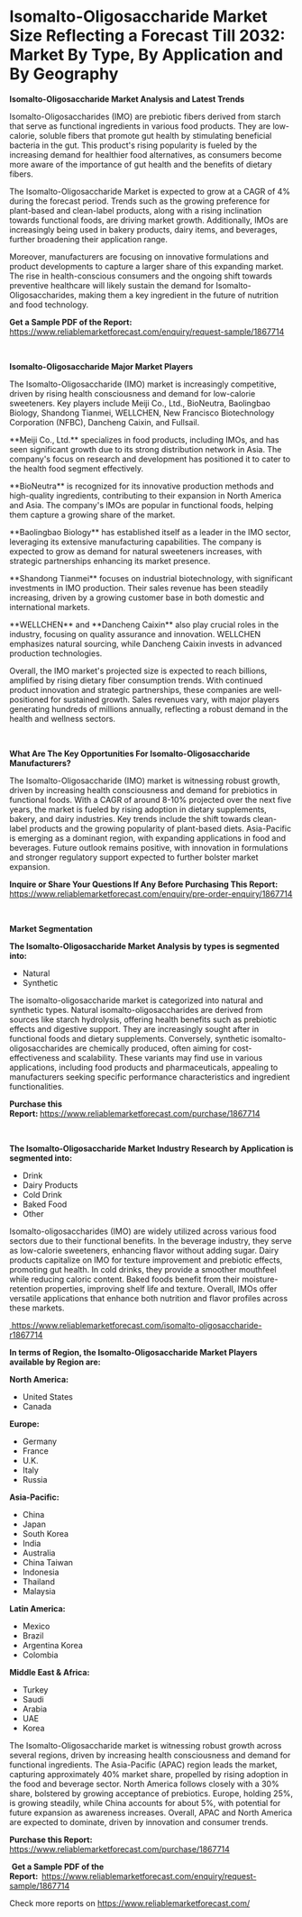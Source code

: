 <p><h1>Isomalto-Oligosaccharide Market Size Reflecting a Forecast Till 2032: Market By Type, By Application and By Geography</h1></p><p><strong>Isomalto-Oligosaccharide Market Analysis and Latest Trends</strong></p>
<p><p>Isomalto-Oligosaccharides (IMO) are prebiotic fibers derived from starch that serve as functional ingredients in various food products. They are low-calorie, soluble fibers that promote gut health by stimulating beneficial bacteria in the gut. This product's rising popularity is fueled by the increasing demand for healthier food alternatives, as consumers become more aware of the importance of gut health and the benefits of dietary fibers.</p><p>The Isomalto-Oligosaccharide Market is expected to grow at a CAGR of 4% during the forecast period. Trends such as the growing preference for plant-based and clean-label products, along with a rising inclination towards functional foods, are driving market growth. Additionally, IMOs are increasingly being used in bakery products, dairy items, and beverages, further broadening their application range.</p><p>Moreover, manufacturers are focusing on innovative formulations and product developments to capture a larger share of this expanding market. The rise in health-conscious consumers and the ongoing shift towards preventive healthcare will likely sustain the demand for Isomalto-Oligosaccharides, making them a key ingredient in the future of nutrition and food technology.</p></p>
<p><strong>Get a Sample PDF of the Report:&nbsp;</strong> <a href="https://www.reliablemarketforecast.com/enquiry/request-sample/1867714?utm_campaign=3097&utm_medium=2&utm_source=Github&utm_content=ia&utm_term=03042025&utm_id=isomalto-oligosaccharide">https://www.reliablemarketforecast.com/enquiry/request-sample/1867714</a></p>
<p>&nbsp;</p>
<p><strong>Isomalto-Oligosaccharide Major Market Players</strong></p>
<p><p>The Isomalto-Oligosaccharide (IMO) market is increasingly competitive, driven by rising health consciousness and demand for low-calorie sweeteners. Key players include Meiji Co., Ltd., BioNeutra, Baolingbao Biology, Shandong Tianmei, WELLCHEN, New Francisco Biotechnology Corporation (NFBC), Dancheng Caixin, and Fullsail.</p><p>**Meiji Co., Ltd.** specializes in food products, including IMOs, and has seen significant growth due to its strong distribution network in Asia. The company's focus on research and development has positioned it to cater to the health food segment effectively. </p><p>**BioNeutra** is recognized for its innovative production methods and high-quality ingredients, contributing to their expansion in North America and Asia. The company's IMOs are popular in functional foods, helping them capture a growing share of the market.</p><p>**Baolingbao Biology** has established itself as a leader in the IMO sector, leveraging its extensive manufacturing capabilities. The company is expected to grow as demand for natural sweeteners increases, with strategic partnerships enhancing its market presence.</p><p>**Shandong Tianmei** focuses on industrial biotechnology, with significant investments in IMO production. Their sales revenue has been steadily increasing, driven by a growing customer base in both domestic and international markets.</p><p>**WELLCHEN** and **Dancheng Caixin** also play crucial roles in the industry, focusing on quality assurance and innovation. WELLCHEN emphasizes natural sourcing, while Dancheng Caixin invests in advanced production technologies. </p><p>Overall, the IMO market's projected size is expected to reach billions, amplified by rising dietary fiber consumption trends. With continued product innovation and strategic partnerships, these companies are well-positioned for sustained growth. Sales revenues vary, with major players generating hundreds of millions annually, reflecting a robust demand in the health and wellness sectors.</p></p>
<p>&nbsp;</p>
<p><strong>What Are The Key Opportunities For Isomalto-Oligosaccharide Manufacturers?</strong></p>
<p><p>The Isomalto-Oligosaccharide (IMO) market is witnessing robust growth, driven by increasing health consciousness and demand for prebiotics in functional foods. With a CAGR of around 8-10% projected over the next five years, the market is fueled by rising adoption in dietary supplements, bakery, and dairy industries. Key trends include the shift towards clean-label products and the growing popularity of plant-based diets. Asia-Pacific is emerging as a dominant region, with expanding applications in food and beverages. Future outlook remains positive, with innovation in formulations and stronger regulatory support expected to further bolster market expansion.</p></p>
<p><strong>Inquire or Share Your Questions If Any Before Purchasing This Report:</strong> <a href="https://www.reliablemarketforecast.com/enquiry/pre-order-enquiry/1867714?utm_campaign=3097&utm_medium=2&utm_source=Github&utm_content=ia&utm_term=03042025&utm_id=isomalto-oligosaccharide">https://www.reliablemarketforecast.com/enquiry/pre-order-enquiry/1867714</a></p>
<p>&nbsp;</p>
<p><strong>Market Segmentation</strong></p>
<p><strong>The Isomalto-Oligosaccharide Market Analysis by types is segmented into:</strong></p>
<p><ul><li>Natural</li><li>Synthetic</li></ul></p>
<p><p>The isomalto-oligosaccharide market is categorized into natural and synthetic types. Natural isomalto-oligosaccharides are derived from sources like starch hydrolysis, offering health benefits such as prebiotic effects and digestive support. They are increasingly sought after in functional foods and dietary supplements. Conversely, synthetic isomalto-oligosaccharides are chemically produced, often aiming for cost-effectiveness and scalability. These variants may find use in various applications, including food products and pharmaceuticals, appealing to manufacturers seeking specific performance characteristics and ingredient functionalities.</p></p>
<p><strong>Purchase this Report:&nbsp;</strong><a href="https://www.reliablemarketforecast.com/purchase/1867714?utm_campaign=3097&utm_medium=2&utm_source=Github&utm_content=ia&utm_term=03042025&utm_id=isomalto-oligosaccharide">https://www.reliablemarketforecast.com/purchase/1867714</a></p>
<p>&nbsp;</p>
<p><strong>The Isomalto-Oligosaccharide Market Industry Research by Application is segmented into:</strong></p>
<p><ul><li>Drink</li><li>Dairy Products</li><li>Cold Drink</li><li>Baked Food</li><li>Other</li></ul></p>
<p><p>Isomalto-oligosaccharides (IMO) are widely utilized across various food sectors due to their functional benefits. In the beverage industry, they serve as low-calorie sweeteners, enhancing flavor without adding sugar. Dairy products capitalize on IMO for texture improvement and prebiotic effects, promoting gut health. In cold drinks, they provide a smoother mouthfeel while reducing caloric content. Baked foods benefit from their moisture-retention properties, improving shelf life and texture. Overall, IMOs offer versatile applications that enhance both nutrition and flavor profiles across these markets.</p></p>
<p><a href="https://www.reliablemarketforecast.com/isomalto-oligosaccharide-r1867714?utm_campaign=3097&utm_medium=2&utm_source=Github&utm_content=ia&utm_term=03042025&utm_id=isomalto-oligosaccharide">&nbsp;https://www.reliablemarketforecast.com/isomalto-oligosaccharide-r1867714</a></p>
<p><strong>In terms of Region, the Isomalto-Oligosaccharide Market Players available by Region are:</strong></p>
<p>
    <p> <strong> North America: </strong>
        <ul>
            <li>United States</li>
            <li>Canada</li>
        </ul>
        </p> 
    <p> <strong> Europe: </strong>
        <ul>
            <li>Germany</li>
            <li>France</li>
            <li>U.K.</li>
            <li>Italy</li>
            <li>Russia</li>
        </ul>
        </p> 
    <p> <strong> Asia-Pacific: </strong>
        <ul>
            <li>China</li>
            <li>Japan</li>
            <li>South Korea</li>
            <li>India</li>
            <li>Australia</li>
            <li>China Taiwan</li>
            <li>Indonesia</li>
            <li>Thailand</li>
            <li>Malaysia</li>
        </ul>
        </p> 
    <p> <strong> Latin America: </strong>
        <ul>
            <li>Mexico</li>
            <li>Brazil</li>
            <li>Argentina Korea</li>
            <li>Colombia</li>
        </ul>
        </p> 
    <p> <strong> Middle East & Africa: </strong>
        <ul>
            <li>Turkey</li>
            <li>Saudi</li>
            <li>Arabia</li>
            <li>UAE</li>
            <li>Korea</li>
        </ul>
    </p>
    </p>
<p><p>The Isomalto-Oligosaccharide market is witnessing robust growth across several regions, driven by increasing health consciousness and demand for functional ingredients. The Asia-Pacific (APAC) region leads the market, capturing approximately 40% market share, propelled by rising adoption in the food and beverage sector. North America follows closely with a 30% share, bolstered by growing acceptance of prebiotics. Europe, holding 25%, is growing steadily, while China accounts for about 5%, with potential for future expansion as awareness increases. Overall, APAC and North America are expected to dominate, driven by innovation and consumer trends.</p></p>
<p><strong>Purchase this Report: </strong><a href="https://www.reliablemarketforecast.com/purchase/1867714?utm_campaign=3097&utm_medium=2&utm_source=Github&utm_content=ia&utm_term=03042025&utm_id=isomalto-oligosaccharide">https://www.reliablemarketforecast.com/purchase/1867714</a></p>
<p>&nbsp;<strong>Get a Sample PDF of the Report:&nbsp;&nbsp;</strong><a href="https://www.reliablemarketforecast.com/enquiry/request-sample/1867714?utm_campaign=3097&utm_medium=2&utm_source=Github&utm_content=ia&utm_term=03042025&utm_id=isomalto-oligosaccharide">https://www.reliablemarketforecast.com/enquiry/request-sample/1867714</a></p>
<p><strong></strong></p>
<p>Check more reports on <a href="https://www.reliablemarketforecast.com/?utm_campaign=3097&utm_medium=2&utm_source=Github&utm_content=ia&utm_term=03042025&utm_id=isomalto-oligosaccharide">https://www.reliablemarketforecast.com/</a></p>